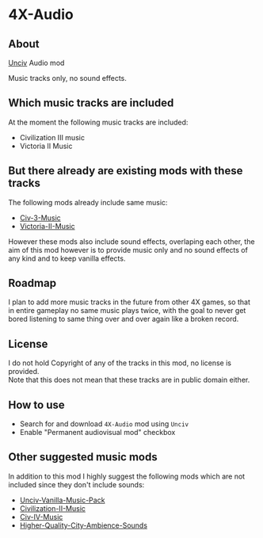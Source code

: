 
# 4X-Audio

## About

[Unciv](https://github.com/yairm210/Unciv) Audio mod

Music tracks only, no sound effects.

## Which music tracks are included

At the moment the following music tracks are included:

- Civilization III music
- Victoria II Music

## But there already are existing mods with these tracks

The following mods already include same music:

- [Civ-3-Music](https://github.com/RobLoach/Civ-3-Music)
- [Victoria-II-Music](https://github.com/Caballero-Arepa/Victoria-II-Music)

However these mods also include sound effects, overlaping each other, the aim of this mod however is
to provide music only and no sound effects of any kind and to keep vanilla effects.

## Roadmap

I plan to add more music tracks in the future from other 4X games, so that in entire gameplay
no same music plays twice, with the goal to never get bored listening to same thing over
and over again like a broken record.

## License

I do not hold Copyright of any of the tracks in this mod, no license is provided.</br>
Note that this does not mean that these tracks are in public domain either.

## How to use

- Search for and download `4X-Audio` mod using `Unciv`
- Enable "Permanent audiovisual mod" checkbox

## Other suggested music mods

In addition to this mod I highly suggest the following mods which are not included since they don't
include sounds:

- [Unciv-Vanilla-Music-Pack](https://github.com/NoviceCoder2000/Unciv-Vanilla-Music-Pack)
- [Civilization-II-Music](https://github.com/twilightrazor/Civilization-II-Music)
- [Civ-IV-Music](https://github.com/RobLoach/Civ-IV-Music)
- [Higher-Quality-City-Ambience-Sounds](https://github.com/alexban01/Higher-Quality-City-Ambience-Sounds)
